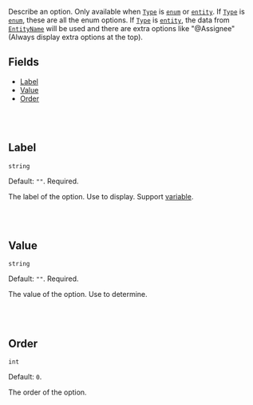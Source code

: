 Describe an option. Only available when [`Type`](/References/UI/Data-Source-Data-Type#Type) is [`enum`](/References/UI/Data-Source-Data-Type#enum) or [`entity`](/References/UI/Data-Source-Data-Type#entity). If [`Type`](/References/UI/Data-Source-Data-Type#Type) is [`enum`](/References/UI/Data-Source-Data-Type#enum), these are all the enum options. If [`Type`](/References/UI/Data-Source-Data-Type#Type) is [`entity`](/References/UI/Data-Source-Data-Type#entity), the data from [`EntityName`](/References/UI/Data-Source-Data-Type#EntityName) will be used and there are extra options like "@Assignee" (Always display extra options at the top).

## Fields
- [Label](#Label)
- [Value](#Value)
- [Order](#Order)

<br>
<br>

## Label

`string`

Default: `""`. Required.

The label of the option. Use to display. Support [variable](/References/UI/Variables).

<br>
<br>

## Value

`string`

Default: `""`. Required.

The value of the option. Use to determine.

<br>
<br>

## Order

`int`

Default: `0`.

The order of the option.